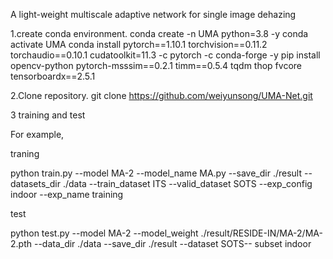 A light-weight multiscale adaptive network for single image dehazing 

1.create conda environment.
conda create -n UMA python=3.8 -y
conda activate UMA
conda install pytorch==1.10.1 torchvision==0.11.2 torchaudio==0.10.1 cudatoolkit=11.3 -c pytorch -c conda-forge -y
pip install  opencv-python pytorch-msssim==0.2.1 timm==0.5.4 tqdm thop fvcore tensorboardx==2.5.1 


2.Clone repository.
git clone https://github.com/weiyunsong/UMA-Net.git

3 training and test

For example, 

traning

python train.py --model MA-2 --model_name MA.py --save_dir ./result --datasets_dir ./data --train_dataset ITS --valid_dataset SOTS --exp_config indoor --exp_name training

test

python test.py --model MA-2 --model_weight ./result/RESIDE-IN/MA-2/MA-2.pth --data_dir ./data --save_dir ./result --dataset SOTS-- subset indoor
